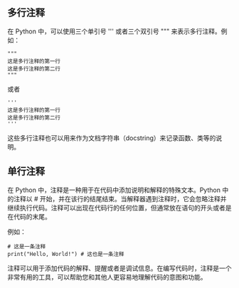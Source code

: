 ## 多行注释

在 Python 中，可以使用三个单引号 ''' 或者三个双引号 """ 来表示多行注释。例如：

```
"""
这是多行注释的第一行
这是多行注释的第二行
"""
```

或者

```
'''
这是多行注释的第一行
这是多行注释的第二行
'''
```

这些多行注释也可以用来作为文档字符串（docstring）来记录函数、类等的说明。

## 单行注释

在 Python 中，注释是一种用于在代码中添加说明和解释的特殊文本。Python 中的注释以 # 开始，并在该行的结尾结束。当解释器遇到注释时，它会忽略注释并继续执行代码。注释可以出现在代码行的任何位置，但通常放在语句的开头或者是在代码的末尾。

例如：

```
# 这是一条注释
print("Hello, World!") # 这也是一条注释
```

注释可以用于添加代码的解释、提醒或者是调试信息。在编写代码时，注释是一个非常有用的工具，可以帮助您和其他人更容易地理解代码的意图和功能。
